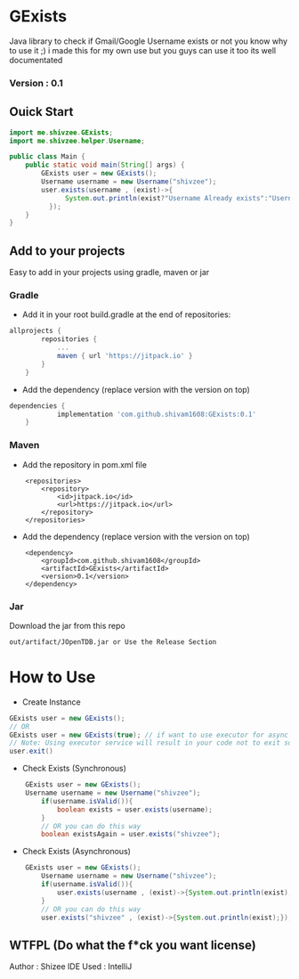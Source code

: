 # GExists
Java library to check if Gmail/Google Username exists or not you know why to use it ;)
i made this for my own use but you guys can use it too its well documentated

### Version : 0.1

## Ouick Start
```java
import me.shivzee.GExists;
import me.shivzee.helper.Username;

public class Main {
    public static void main(String[] args) {
        GExists user = new GExists();
        Username username = new Username("shivzee");
        user.exists(username , (exist)->{
              System.out.println(exist?"Username Already exists":"Username not available");
          });
    }
}

```

## Add to your projects
Easy to add in your projects using gradle, maven or jar

### Gradle
- Add it in your root build.gradle at the end of repositories:
```gradle
allprojects {
		repositories {
			...
			maven { url 'https://jitpack.io' }
		}
	}
```
- Add the dependency (replace version with the version on top)
```gradle
dependencies {
	        implementation 'com.github.shivam1608:GExists:0.1'
	}
```

### Maven
- Add the repository in pom.xml file
```maven
	<repositories>
		<repository>
		    <id>jitpack.io</id>
		    <url>https://jitpack.io</url>
		</repository>
	</repositories>

```
- Add the dependency (replace version with the version on top)
```maven 
	<dependency>
	    <groupId>com.github.shivam1608</groupId>
	    <artifactId>GExists</artifactId>
	    <version>0.1</version>
	</dependency>

```

### Jar 
Download the jar from this repo 
```
out/artifact/JOpenTDB.jar or Use the Release Section
```
# How to Use
- Create Instance
```java
GExists user = new GExists();
// OR
GExists user = new GExists(true); // if want to use executor for async task
// Note: Using executor service will result in your code not to exit so to exit the code and stop executor use
user.exit()
```

- Check Exists (Synchronous)
```java
	GExists user = new GExists();
 	Username username = new Username("shivzee");
        if(username.isValid()){
            boolean exists = user.exists(username);   
        }
        // OR you can do this way
        boolean existsAgain = user.exists("shivzee");

```
- Check Exists (Asynchronous)
```java
	GExists user = new GExists();
        Username username = new Username("shivzee");
        if(username.isValid()){
            user.exists(username , (exist)->{System.out.println(exist);});   
        }
        // OR you can do this way
        user.exists("shivzee" , (exist)->{System.out.println(exist);});;

```

## WTFPL (Do what the f*ck you want license)
Author : Shizee
IDE Used : IntelliJ
